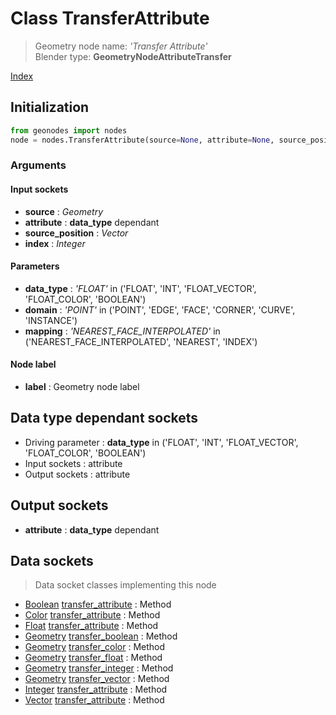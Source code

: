 
# Class TransferAttribute

> Geometry node name: _'Transfer Attribute'_<br>Blender type:  **GeometryNodeAttributeTransfer**


[Index](/docs/index.md)

## Initialization


```python
from geonodes import nodes
node = nodes.TransferAttribute(source=None, attribute=None, source_position=None, index=None, data_type='FLOAT', domain='POINT', mapping='NEAREST_FACE_INTERPOLATED', label=None)
```


### Arguments


#### Input sockets



- **source** : _Geometry_
- **attribute** : **data_type** dependant
- **source_position** : _Vector_
- **index** : _Integer_



#### Parameters



- **data_type** : _'FLOAT'_ in ('FLOAT', 'INT', 'FLOAT_VECTOR', 'FLOAT_COLOR', 'BOOLEAN')
- **domain** : _'POINT'_ in ('POINT', 'EDGE', 'FACE', 'CORNER', 'CURVE', 'INSTANCE')
- **mapping** : _'NEAREST_FACE_INTERPOLATED'_ in ('NEAREST_FACE_INTERPOLATED', 'NEAREST', 'INDEX')



#### Node label



- **label** : Geometry node label



## Data type dependant sockets



- Driving parameter : **data_type** in ('FLOAT', 'INT', 'FLOAT_VECTOR', 'FLOAT_COLOR', 'BOOLEAN')
- Input sockets : attribute
- Output sockets : attribute



## Output sockets



- **attribute** : **data_type** dependant



## Data sockets

> Data socket classes implementing this node




- [Boolean](../sockets/Boolean.md) [transfer_attribute](../sockets/Boolean.md#transfer_attribute) : Method
- [Color](../sockets/Color.md) [transfer_attribute](../sockets/Color.md#transfer_attribute) : Method
- [Float](../sockets/Float.md) [transfer_attribute](../sockets/Float.md#transfer_attribute) : Method
- [Geometry](../sockets/Geometry.md) [transfer_boolean](../sockets/Geometry.md#transfer_boolean) : Method
- [Geometry](../sockets/Geometry.md) [transfer_color](../sockets/Geometry.md#transfer_color) : Method
- [Geometry](../sockets/Geometry.md) [transfer_float](../sockets/Geometry.md#transfer_float) : Method
- [Geometry](../sockets/Geometry.md) [transfer_integer](../sockets/Geometry.md#transfer_integer) : Method
- [Geometry](../sockets/Geometry.md) [transfer_vector](../sockets/Geometry.md#transfer_vector) : Method
- [Integer](../sockets/Integer.md) [transfer_attribute](../sockets/Integer.md#transfer_attribute) : Method
- [Vector](../sockets/Vector.md) [transfer_attribute](../sockets/Vector.md#transfer_attribute) : Method


